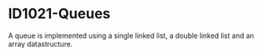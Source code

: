 # ID1021-Queues
A queue is implemented using a single linked list, a double linked list and an array datastructure.
